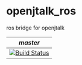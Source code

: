 # openjtalk_ros
ros bridge for openjtalk

| *master* |
|----------|
|[![Build Status](https://travis-ci.org/hakuturu583/openjtalk_ros.svg?branch=master)](https://travis-ci.org/hakuturu583/openjtalk_ros)|